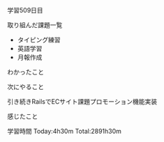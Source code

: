 学習509日目

取り組んだ課題一覧

- タイピング練習
- 英語学習
- 月報作成

わかったこと

次にやること

引き続きRailsでECサイト課題プロモーション機能実装

感じたこと

学習時間 Today:4h30m Total:2891h30m